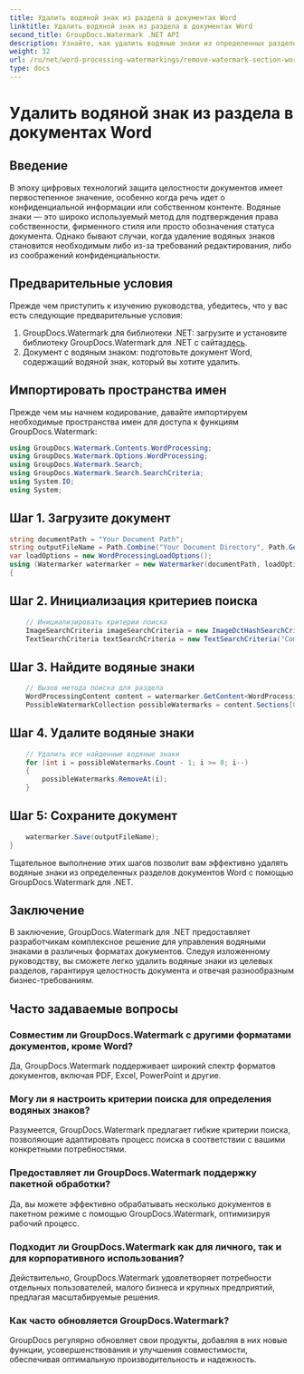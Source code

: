 ```yaml
---
title: Удалить водяной знак из раздела в документах Word
linktitle: Удалить водяной знак из раздела в документах Word
second_title: GroupDocs.Watermark .NET API
description: Узнайте, как удалить водяные знаки из определенных разделов документов Word с помощью GroupDocs.Watermark для .NET. Подробное руководство доступно здесь.
weight: 32
url: /ru/net/word-processing-watermarkings/remove-watermark-section-word-docs/
type: docs
---
```

# Удалить водяной знак из раздела в документах Word

## Введение
В эпоху цифровых технологий защита целостности документов имеет первостепенное значение, особенно когда речь идет о конфиденциальной информации или собственном контенте. Водяные знаки — это широко используемый метод для подтверждения права собственности, фирменного стиля или просто обозначения статуса документа. Однако бывают случаи, когда удаление водяных знаков становится необходимым либо из-за требований редактирования, либо из соображений конфиденциальности.
## Предварительные условия
Прежде чем приступить к изучению руководства, убедитесь, что у вас есть следующие предварительные условия:
1.  GroupDocs.Watermark для библиотеки .NET: загрузите и установите библиотеку GroupDocs.Watermark для .NET с сайта[здесь](https://releases.groupdocs.com/Watermark/net/).
2. Документ с водяным знаком: подготовьте документ Word, содержащий водяной знак, который вы хотите удалить.

## Импортировать пространства имен
Прежде чем мы начнем кодирование, давайте импортируем необходимые пространства имен для доступа к функциям GroupDocs.Watermark:
```csharp
using GroupDocs.Watermark.Contents.WordProcessing;
using GroupDocs.Watermark.Options.WordProcessing;
using GroupDocs.Watermark.Search;
using GroupDocs.Watermark.Search.SearchCriteria;
using System.IO;
using System;
```
## Шаг 1. Загрузите документ
```csharp
string documentPath = "Your Document Path";
string outputFileName = Path.Combine("Your Document Directory", Path.GetFileName(documentPath));
var loadOptions = new WordProcessingLoadOptions();
using (Watermarker watermarker = new Watermarker(documentPath, loadOptions))
{
```
## Шаг 2. Инициализация критериев поиска
```csharp
    // Инициализировать критерии поиска
    ImageSearchCriteria imageSearchCriteria = new ImageDctHashSearchCriteria(Constants.LogoPng);
    TextSearchCriteria textSearchCriteria = new TextSearchCriteria("Company Name");
```
## Шаг 3. Найдите водяные знаки
```csharp
    // Вызов метода поиска для раздела
    WordProcessingContent content = watermarker.GetContent<WordProcessingContent>();
    PossibleWatermarkCollection possibleWatermarks = content.Sections[0].Search(textSearchCriteria.Or(imageSearchCriteria));
```
## Шаг 4. Удалите водяные знаки
```csharp
    // Удалить все найденные водяные знаки
    for (int i = possibleWatermarks.Count - 1; i >= 0; i--)
    {
        possibleWatermarks.RemoveAt(i);
    }
```
## Шаг 5: Сохраните документ
```csharp
    watermarker.Save(outputFileName);
}
```
Тщательное выполнение этих шагов позволит вам эффективно удалять водяные знаки из определенных разделов документов Word с помощью GroupDocs.Watermark для .NET.

## Заключение
В заключение, GroupDocs.Watermark для .NET предоставляет разработчикам комплексное решение для управления водяными знаками в различных форматах документов. Следуя изложенному руководству, вы сможете легко удалить водяные знаки из целевых разделов, гарантируя целостность документа и отвечая разнообразным бизнес-требованиям.
## Часто задаваемые вопросы
### Совместим ли GroupDocs.Watermark с другими форматами документов, кроме Word?
Да, GroupDocs.Watermark поддерживает широкий спектр форматов документов, включая PDF, Excel, PowerPoint и другие.
### Могу ли я настроить критерии поиска для определения водяных знаков?
Разумеется, GroupDocs.Watermark предлагает гибкие критерии поиска, позволяющие адаптировать процесс поиска в соответствии с вашими конкретными потребностями.
### Предоставляет ли GroupDocs.Watermark поддержку пакетной обработки?
Да, вы можете эффективно обрабатывать несколько документов в пакетном режиме с помощью GroupDocs.Watermark, оптимизируя рабочий процесс.
### Подходит ли GroupDocs.Watermark как для личного, так и для корпоративного использования?
Действительно, GroupDocs.Watermark удовлетворяет потребности отдельных пользователей, малого бизнеса и крупных предприятий, предлагая масштабируемые решения.
### Как часто обновляется GroupDocs.Watermark?
GroupDocs регулярно обновляет свои продукты, добавляя в них новые функции, усовершенствования и улучшения совместимости, обеспечивая оптимальную производительность и надежность.